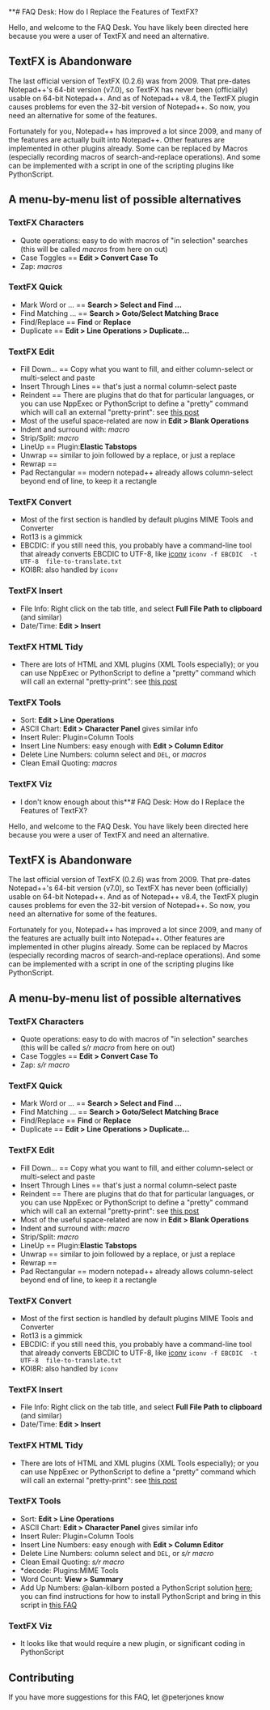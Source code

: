 **# FAQ Desk: How do I Replace the Features of TextFX?

Hello, and welcome to the FAQ Desk.  You have likely been directed here because you were a user of TextFX and need an alternative.

## TextFX is Abandonware

The last official version of TextFX (0.2.6) was from 2009.  That pre-dates Notepad++'s 64-bit version (v7.0), so TextFX has never been (officially) usable on 64-bit Notepad++.  And as of Notepad++ v8.4, the TextFX plugin causes problems for even the 32-bit version of Notepad++.  So now, you need an alternative for some of the features.

Fortunately for you, Notepad++ has improved a lot since 2009, and many of the features are actually built into Notepad++.  Other features are implemented in other plugins already.  Some can be replaced by Macros (especially recording macros of search-and-replace operations).  And some can be implemented with a script in one of the scripting plugins like PythonScript.

## A menu-by-menu list of possible alternatives

### TextFX Characters

- Quote operations: easy to do with macros of "in selection" searches (this will be called _macros_ from here on out)
- Case Toggles == **Edit > Convert Case To**
- Zap: _macros_

### TextFX Quick

- Mark Word or ... == **Search > Select and Find ...**
- Find Matching ... == **Search > Goto/Select Matching Brace**
- Find/Replace == **Find** or **Replace**
- Duplicate == **Edit > Line Operations > Duplicate...**

### TextFX Edit

- Fill Down... == Copy what you want to fill, and either column-select or multi-select and paste
- Insert Through Lines == that's just a normal column-select paste
- Reindent == There are plugins that do that for particular languages, or you can use NppExec or PythonScript to define a "pretty" command which will call an external "pretty-print": see [this post](https://community.notepad-plus-plus.org/post/45549)
- Most of the useful space-related are now in **Edit > Blank Operations**
- Indent and surround with: _macro_
- Strip/Split: _macro_
- LineUp == Plugin:**Elastic Tabstops**
- Unwrap == similar to join followed by a replace, or just a replace
- Rewrap == <implement in pythonscript>
- Pad Rectangular == modern notepad++ already allows column-select beyond end of line, to keep it a rectangle

### TextFX Convert

- Most of the first section is handled by default plugins MIME Tools and Converter
- Rot13 is a gimmick
- EBCDIC: if you still need this, you probably have a command-line tool that already converts EBCDIC to UTF-8, like [iconv](http://gnuwin32.sourceforge.net/packages/libiconv.htm) `iconv -f EBCDIC  -t UTF-8  file-to-translate.txt`
- KOI8R: also handled by `iconv`

### TextFX Insert
  
- File Info: Right click on the tab title, and select **Full File Path to clipboard** (and similar)
- Date/Time: **Edit > Insert**

### TextFX HTML Tidy
  
- There are lots of HTML and XML plugins (XML Tools especially); or you can use NppExec or PythonScript to define a "pretty" command which will call an external "pretty-print": see [this post](https://community.notepad-plus-plus.org/post/45549)
  
### TextFX Tools
- Sort: **Edit > Line Operations**
- ASCII Chart: **Edit > Character Panel** gives similar info
- Insert Ruler: Plugin=Column Tools
- Insert Line Numbers: easy enough with **Edit > Column Editor**
- Delete Line Numbers: column select and `DEL`, or _macros_
- Clean Email Quoting: _macros_

  
### TextFX Viz
- I don't know enough about this**# FAQ Desk: How do I Replace the Features of TextFX?

Hello, and welcome to the FAQ Desk.  You have likely been directed here because you were a user of TextFX and need an alternative.

## TextFX is Abandonware

The last official version of TextFX (0.2.6) was from 2009.  That pre-dates Notepad++'s 64-bit version (v7.0), so TextFX has never been (officially) usable on 64-bit Notepad++.  And as of Notepad++ v8.4, the TextFX plugin causes problems for even the 32-bit version of Notepad++.  So now, you need an alternative for some of the features.

Fortunately for you, Notepad++ has improved a lot since 2009, and many of the features are actually built into Notepad++.  Other features are implemented in other plugins already.  Some can be replaced by Macros (especially recording macros of search-and-replace operations).  And some can be implemented with a script in one of the scripting plugins like PythonScript.

## A menu-by-menu list of possible alternatives

### TextFX Characters

- Quote operations: easy to do with macros of "in selection" searches (this will be called _s/r macro_ from here on out)
- Case Toggles == **Edit > Convert Case To**
- Zap: _s/r macro_

### TextFX Quick

- Mark Word or ... == **Search > Select and Find ...**
- Find Matching ... == **Search > Goto/Select Matching Brace**
- Find/Replace == **Find** or **Replace**
- Duplicate == **Edit > Line Operations > Duplicate...**

### TextFX Edit

- Fill Down... == Copy what you want to fill, and either column-select or multi-select and paste
- Insert Through Lines == that's just a normal column-select paste
- Reindent == There are plugins that do that for particular languages, or you can use NppExec or PythonScript to define a "pretty" command which will call an external "pretty-print": see [this post](https://community.notepad-plus-plus.org/post/45549)
- Most of the useful space-related are now in **Edit > Blank Operations**
- Indent and surround with: _macro_
- Strip/Split: _macro_
- LineUp == Plugin:**Elastic Tabstops**
- Unwrap == similar to join followed by a replace, or just a replace
- Rewrap == <implement in pythonscript>
- Pad Rectangular == modern notepad++ already allows column-select beyond end of line, to keep it a rectangle

### TextFX Convert

- Most of the first section is handled by default plugins MIME Tools and Converter
- Rot13 is a gimmick
- EBCDIC: if you still need this, you probably have a command-line tool that already converts EBCDIC to UTF-8, like [iconv](http://gnuwin32.sourceforge.net/packages/libiconv.htm) `iconv -f EBCDIC  -t UTF-8  file-to-translate.txt`
- KOI8R: also handled by `iconv`

### TextFX Insert
  
- File Info: Right click on the tab title, and select **Full File Path to clipboard** (and similar)
- Date/Time: **Edit > Insert**

### TextFX HTML Tidy
  
- There are lots of HTML and XML plugins (XML Tools especially); or you can use NppExec or PythonScript to define a "pretty" command which will call an external "pretty-print": see [this post](https://community.notepad-plus-plus.org/post/45549)
  
### TextFX Tools
  
- Sort: **Edit > Line Operations**
- ASCII Chart: **Edit > Character Panel** gives similar info
- Insert Ruler: Plugin=Column Tools
- Insert Line Numbers: easy enough with **Edit > Column Editor**
- Delete Line Numbers: column select and `DEL`, or _s/r macro_
- Clean Email Quoting: _s/r macro_
- \*decode: Plugins:MIME Tools
- Word Count: **View > Summary**
- Add Up Numbers: @alan-kilborn posted a PythonScript solution [here](https://github.com/notepad-plus-plus/notepad-plus-plus/issues/11461#issuecomment-1086028467); you can find instructions for how to install PythonScript and bring in this script in [this FAQ](https://community.notepad-plus-plus.org/topic/23039/faq-desk-how-to-install-and-run-a-script-in-pythonscript/1)

### TextFX Viz
  
- It looks like that would require a new plugin, or significant coding in PythonScript

## Contributing
  
If you have more suggestions for this FAQ, let @peterjones know
